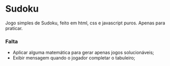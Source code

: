 # Sudoku

Jogo simples de Sudoku, feito em html, css e javascript puros.
Apenas para praticar.

### Falta
 * Aplicar alguma matemática para gerar apenas jogos solucionáveis;
 * Exibir mensagem quando o jogador completar o tabuleiro;